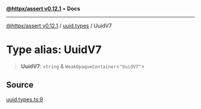 [**@httpx/assert v0.12.1**](../../README.md) • **Docs**

***

[@httpx/assert v0.12.1](../../README.md) / [uuid.types](../README.md) / UuidV7

# Type alias: UuidV7

> **UuidV7**: `string` & `WeakOpaqueContainer`\<`"UuidV7"`\>

## Source

[uuid.types.ts:9](https://github.com/belgattitude/httpx/blob/9af23c30700a45e9eb95108b7ac53f133f16092b/packages/assert/src/uuid.types.ts#L9)
